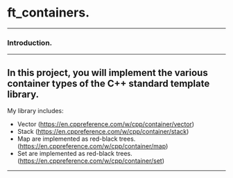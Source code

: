 # ft_containers.
-------------

### Introduction.
---------------

In this project, you will implement the various container types of the C++ standard template library.
---------------
My library includes:

* Vector (https://en.cppreference.com/w/cpp/container/vector)
* Stack (https://en.cppreference.com/w/cpp/container/stack)
* Map are implemented as red-black trees. (https://en.cppreference.com/w/cpp/container/map)
* Set are implemented as red-black trees. (https://en.cppreference.com/w/cpp/container/set)

---------------


